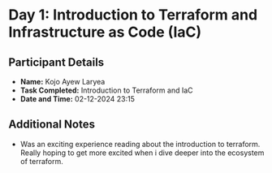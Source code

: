 # Day 1: Introduction to Terraform and Infrastructure as Code (IaC)

## Participant Details
- **Name:** Kojo Ayew Laryea
- **Task Completed:** Introduction to Terraform and IaC
- **Date and Time:** 02-12-2024 23:15

## Additional Notes
- Was an exciting experience reading about the introduction to terraform. Really hoping to get more excited when i dive deeper into the ecosystem of terraform.

